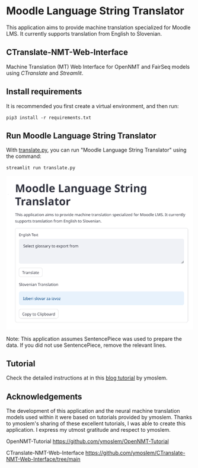 # Moodle Language String Translator

This application aims to provide machine translation specialized for Moodle LMS. It currently supports translation from English to Slovenian.

## CTranslate-NMT-Web-Interface

Machine Translation (MT) Web Interface for OpenNMT and FairSeq models using *CTranslate* and *Streamlit*.

## Install requirements

It is recommended you first create a virtual environment, and then run:

```
pip3 install -r requirements.txt
```

## Run Moodle Language String Translator

With [translate.py](translate.py), you can run "Moodle Language String Translator" using the command:
```
streamlit run translate.py
```

![Moodle Language String Translator](img/moodle_language_string_translator.png)

Note: This application assumes SentencePiece was used to prepare the data. If you did not use SentencePiece, remove the relevant lines.

## Tutorial

Check the detailed instructions at in this [blog tutorial](https://blog.machinetranslation.io/nmt-web-interface/) by ymoslem.

## Acknowledgements

The development of this application and the neural machine translation models
used within it were based on tutorials provided by ymoslem.
Thanks to ymoslem's sharing of these excellent tutorials,
I was able to create this application.
I express my utmost gratitude and respect to ymoslem.

OpenNMT-Tutorial
https://github.com/ymoslem/OpenNMT-Tutorial

CTranslate-NMT-Web-Interface
https://github.com/ymoslem/CTranslate-NMT-Web-Interface/tree/main
